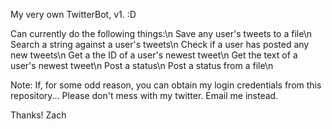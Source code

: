 My very own TwitterBot, v1. :D

Can currently do the following things:\n
Save any user's tweets to a file\n
Search a string against a user's tweets\n
Check if a user has posted any new tweets\n
Get a the ID of a user's newest tweet\n
Get the text of a user's newest tweet\n
Post a status\n
Post a status from a file\n

Note: If, for some odd reason, you can obtain my login credentials from this repository...
Please don't mess with my twitter. Email me instead.

Thanks!
Zach
